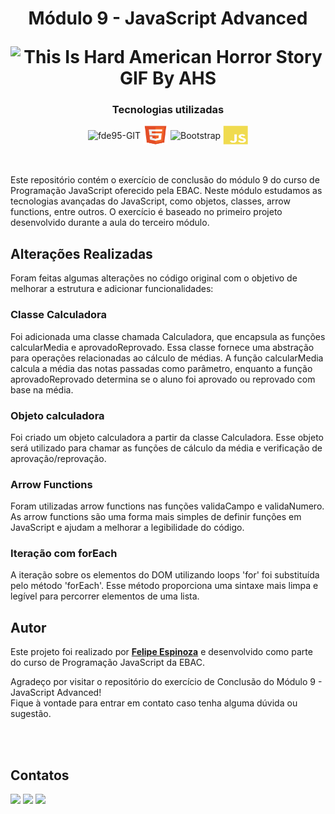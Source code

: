 <h1 align="center">
  <p align="center">Módulo 9 - JavaScript Advanced</p>
 <img width="500" src="https://media.giphy.com/media/sEsz0hI5Nu2y7p0OVB/giphy.gif" alt="This Is Hard American Horror Story GIF By AHS">
</h1>
<div style="display: inline_block">
  <div align="center">
   <h3>Tecnologias utilizadas</h3>
  <img align="center" alt="fde95-GIT" height="30" width="40" src="https://cdn.jsdelivr.net/gh/devicons/devicon/icons/git/git-original.svg">
  <img align="center" alt="fde95-HTML" height="30" width="40" src="https://raw.githubusercontent.com/devicons/devicon/master/icons/html5/html5-original.svg">
  <img align="center" alt="Bootstrap" height="30" width="40" src="https://cdn.jsdelivr.net/gh/devicons/devicon/icons/bootstrap/bootstrap-original.svg">
  <img align="center" alt="fde95-JS" height="30" width="40" src="https://raw.githubusercontent.com/devicons/devicon/master/icons/javascript/javascript-plain.svg">
</div>
<br>
<br>
  <p>Este repositório contém o exercício de conclusão do módulo 9 do curso de Programação JavaScript oferecido pela EBAC. Neste módulo estudamos as tecnologias avançadas do JavaScript, como objetos, classes, arrow functions, entre outros. O exercício é baseado no primeiro projeto desenvolvido durante a aula do terceiro módulo.</p>

  <h2>Alterações Realizadas</h2>
  <p>Foram feitas algumas alterações no código original com o objetivo de melhorar a estrutura e adicionar funcionalidades:</p>
  
 <h3>Classe Calculadora</h3>
    <p>Foi adicionada uma classe chamada Calculadora, que encapsula as funções calcularMedia e aprovadoReprovado. Essa classe fornece uma abstração para operações relacionadas ao cálculo de médias. A função calcularMedia calcula a média das notas passadas como parâmetro, enquanto a função aprovadoReprovado determina se o aluno foi aprovado ou reprovado com base na média.</p>
  
 <h3>Objeto calculadora</h3>
    <p>Foi criado um objeto calculadora a partir da classe Calculadora. Esse objeto será utilizado para chamar as funções de cálculo da média e verificação de aprovação/reprovação.</p>
  
 <h3>Arrow Functions</h3>
    <p>Foram utilizadas arrow functions nas funções validaCampo e validaNumero. As arrow functions são uma forma mais simples de definir funções em JavaScript e ajudam a melhorar a legibilidade do código.</p>
  
 <h3>Iteração com forEach</h3>
    <p>A iteração sobre os elementos do DOM utilizando loops 'for' foi substituída pelo método 'forEach'. Esse método proporciona uma sintaxe mais limpa e legível para percorrer elementos de uma lista.</p>
  
  <h2>Autor</h2>

   <p>Este projeto foi realizado por <a href="https://linktr.ee/fde95" target="_blank"><b>Felipe Espinoza</b></a> e desenvolvido como parte do curso de Programação JavaScript da EBAC.</p>
   <p>Agradeço por visitar o repositório do exercício de Conclusão do Módulo 9 - JavaScript Advanced! 
   <br>Fique à vontade para entrar em contato caso tenha alguma dúvida ou sugestão.</p>
  
<br>
<br>

<h2>Contatos</h2>
<div style="display: inline_block">
 <a href="https://instagram.com/fde.95" target="_blank"><img src="https://img.shields.io/badge/Instagram-E4405F?style=for-the-badge&logo=instagram&logoColor=white" target="_blank"></a>
 <a href = "mailto:fdespinoza95@gmail.com"><img src="https://img.shields.io/badge/Gmail-D14836?style=for-the-badge&logo=gmail&logoColor=white" target="_blank"></a>
 <a href="https://www.linkedin.com/in/fde95" target="_blank"><img src="https://img.shields.io/badge/LinkedIn-0077B5?style=for-the-badge&logo=linkedin&logoColor=white" target="_blank"></a> 
</div>
